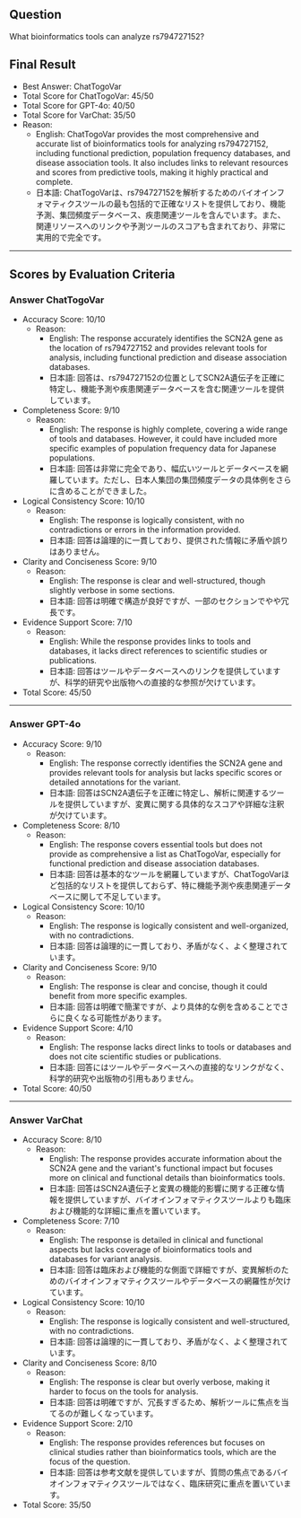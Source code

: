 ## Question

What bioinformatics tools can analyze rs794727152?

## Final Result

- Best Answer: ChatTogoVar
- Total Score for ChatTogoVar: 45/50
- Total Score for GPT-4o: 40/50
- Total Score for VarChat: 35/50
- Reason:
  - English: ChatTogoVar provides the most comprehensive and accurate list of bioinformatics tools for analyzing rs794727152, including functional prediction, population frequency databases, and disease association tools. It also includes links to relevant resources and scores from predictive tools, making it highly practical and complete.
  - 日本語: ChatTogoVarは、rs794727152を解析するためのバイオインフォマティクスツールの最も包括的で正確なリストを提供しており、機能予測、集団頻度データベース、疾患関連ツールを含んでいます。また、関連リソースへのリンクや予測ツールのスコアも含まれており、非常に実用的で完全です。

---

## Scores by Evaluation Criteria

### Answer ChatTogoVar
- Accuracy Score: 10/10
  - Reason: 
    - English: The response accurately identifies the SCN2A gene as the location of rs794727152 and provides relevant tools for analysis, including functional prediction and disease association databases.
    - 日本語: 回答は、rs794727152の位置としてSCN2A遺伝子を正確に特定し、機能予測や疾患関連データベースを含む関連ツールを提供しています。
- Completeness Score: 9/10
  - Reason: 
    - English: The response is highly complete, covering a wide range of tools and databases. However, it could have included more specific examples of population frequency data for Japanese populations.
    - 日本語: 回答は非常に完全であり、幅広いツールとデータベースを網羅しています。ただし、日本人集団の集団頻度データの具体例をさらに含めることができました。
- Logical Consistency Score: 10/10
  - Reason: 
    - English: The response is logically consistent, with no contradictions or errors in the information provided.
    - 日本語: 回答は論理的に一貫しており、提供された情報に矛盾や誤りはありません。
- Clarity and Conciseness Score: 9/10
  - Reason: 
    - English: The response is clear and well-structured, though slightly verbose in some sections.
    - 日本語: 回答は明確で構造が良好ですが、一部のセクションでやや冗長です。
- Evidence Support Score: 7/10
  - Reason: 
    - English: While the response provides links to tools and databases, it lacks direct references to scientific studies or publications.
    - 日本語: 回答はツールやデータベースへのリンクを提供していますが、科学的研究や出版物への直接的な参照が欠けています。
- Total Score: 45/50

---

### Answer GPT-4o
- Accuracy Score: 9/10
  - Reason: 
    - English: The response correctly identifies the SCN2A gene and provides relevant tools for analysis but lacks specific scores or detailed annotations for the variant.
    - 日本語: 回答はSCN2A遺伝子を正確に特定し、解析に関連するツールを提供していますが、変異に関する具体的なスコアや詳細な注釈が欠けています。
- Completeness Score: 8/10
  - Reason: 
    - English: The response covers essential tools but does not provide as comprehensive a list as ChatTogoVar, especially for functional prediction and disease association databases.
    - 日本語: 回答は基本的なツールを網羅していますが、ChatTogoVarほど包括的なリストを提供しておらず、特に機能予測や疾患関連データベースに関して不足しています。
- Logical Consistency Score: 10/10
  - Reason: 
    - English: The response is logically consistent and well-organized, with no contradictions.
    - 日本語: 回答は論理的に一貫しており、矛盾がなく、よく整理されています。
- Clarity and Conciseness Score: 9/10
  - Reason: 
    - English: The response is clear and concise, though it could benefit from more specific examples.
    - 日本語: 回答は明確で簡潔ですが、より具体的な例を含めることでさらに良くなる可能性があります。
- Evidence Support Score: 4/10
  - Reason: 
    - English: The response lacks direct links to tools or databases and does not cite scientific studies or publications.
    - 日本語: 回答にはツールやデータベースへの直接的なリンクがなく、科学的研究や出版物の引用もありません。
- Total Score: 40/50

---

### Answer VarChat
- Accuracy Score: 8/10
  - Reason: 
    - English: The response provides accurate information about the SCN2A gene and the variant's functional impact but focuses more on clinical and functional details than bioinformatics tools.
    - 日本語: 回答はSCN2A遺伝子と変異の機能的影響に関する正確な情報を提供していますが、バイオインフォマティクスツールよりも臨床および機能的な詳細に重点を置いています。
- Completeness Score: 7/10
  - Reason: 
    - English: The response is detailed in clinical and functional aspects but lacks coverage of bioinformatics tools and databases for variant analysis.
    - 日本語: 回答は臨床および機能的な側面で詳細ですが、変異解析のためのバイオインフォマティクスツールやデータベースの網羅性が欠けています。
- Logical Consistency Score: 10/10
  - Reason: 
    - English: The response is logically consistent and well-structured, with no contradictions.
    - 日本語: 回答は論理的に一貫しており、矛盾がなく、よく整理されています。
- Clarity and Conciseness Score: 8/10
  - Reason: 
    - English: The response is clear but overly verbose, making it harder to focus on the tools for analysis.
    - 日本語: 回答は明確ですが、冗長すぎるため、解析ツールに焦点を当てるのが難しくなっています。
- Evidence Support Score: 2/10
  - Reason: 
    - English: The response provides references but focuses on clinical studies rather than bioinformatics tools, which are the focus of the question.
    - 日本語: 回答は参考文献を提供していますが、質問の焦点であるバイオインフォマティクスツールではなく、臨床研究に重点を置いています。
- Total Score: 35/50